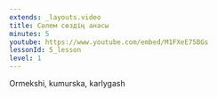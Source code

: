 ```yaml
---
extends: _layouts.video
title: Сәлем сөздің анасы
minutes: 5
youtube: https://www.youtube.com/embed/M1FXeE75BGs
lessonId: 5_lesson
level: 1
---
```

Ormekshi, kumurska, karlygash
